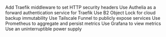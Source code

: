 Add Traefik middleware to set HTTP security headers
Use Authelia as a forward authentication service for Traefik
Use B2 Object Lock for cloud backup immutability
Use Tailscale Funnel to publicly expose services
Use Prometheus to aggregate and persist metrics
Use Grafana to view metrics
Use an uninterruptible power supply
